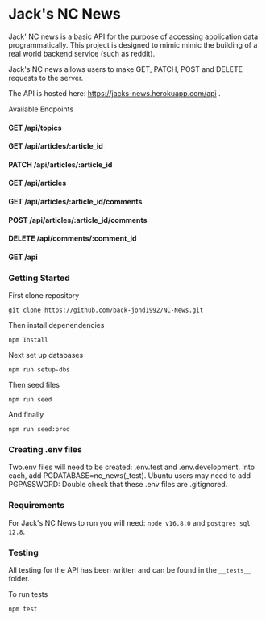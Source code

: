 # Jack's NC News

Jack' NC news is a basic API for the purpose of accessing application data programmatically. This project is designed to mimic mimic the building of a real world backend service (such as reddit).

Jack's NC news allows users to make GET, PATCH, POST and DELETE requests to the server.

The API is hosted here: https://jacks-news.herokuapp.com/api .

Available Endpoints

#### GET /api/topics

#### GET /api/articles/:article_id

#### PATCH /api/articles/:article_id

#### GET /api/articles

#### GET /api/articles/:article_id/comments

#### POST /api/articles/:article_id/comments

#### DELETE /api/comments/:comment_id

#### GET /api

### Getting Started

First clone repository

`git clone https://github.com/back-jond1992/NC-News.git`

Then install depenendencies

`npm Install`

Next set up databases

`npm run setup-dbs`

Then seed files

`npm run seed`

And finally

`npm run seed:prod`

### Creating .env files

Two.env files will need to be created: .env.test and .env.development. Into each, add PGDATABASE=nc_news(\_test). Ubuntu users may need to add PGPASSWORD:<yourpasswordhere> Double check that these .env files are .gitignored.

### Requirements

For Jack's NC News to run you will need: `node v16.8.0` and `postgres sql 12.8`.

### Testing

All testing for the API has been written and can be found in the `__tests__` folder.

To run tests

`npm test`
